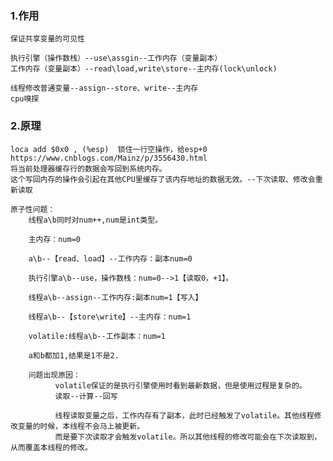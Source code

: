 
### 1.作用
    保证共享变量的可见性

    执行引擎（操作数栈）--use\assgin--工作内存（变量副本）
    工作内存（变量副本）--read\load,write\store--主内存(lock\unlock)

    线程修改普通变量--assign--store、write--主内存
    cpu嗅探    

### 2.原理
    loca add $0x0 , (%esp)  锁住一行空操作，给esp+0
    https://www.cnblogs.com/Mainz/p/3556430.html
    将当前处理器缓存行的数据会写回到系统内存。
    这个写回内存的操作会引起在其他CPU里缓存了该内存地址的数据无效。--下次读取、修改会重新读取

    原子性问题：
        线程a\b同时对num++,num是int类型。

        主内存：num=0

        a\b--【read、load】--工作内存：副本num=0

        执行引擎a\b--use，操作数栈：num=0-->1【读取0，+1】。
        
        线程a\b--assign--工作内存:副本num=1【写入】

        线程a\b--【store\write】--主内存：num=1

        volatile:线程a\b--工作副本：num=1

        a和b都加1,结果是1不是2.

        问题出现原因：
              volatile保证的是执行引擎使用时看到最新数据，但是使用过程是复杂的。
              读取--计算--回写

              线程读取变量之后，工作内存有了副本，此时已经触发了volatile。其他线程修改变量的时候，本线程不会马上被更新。
              而是要下次读取才会触发volatile。所以其他线程的修改可能会在下次读取到，从而覆盖本线程的修改。

